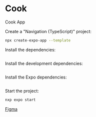 # Cook
Cook App

Create a "Navigation (TypeScript)" project:
```sh
npx create-expo-app --template
```

Install the dependencies:
```sh

```

Install the development dependencies:
```sh

```

Install the Expo dependencies:
```sh

```

Start the project:
```sh
nxp expo start
```

[Figma](https://www.figma.com/file/FZqhNPMA6Fz7kun32E88Xt/Cook-App?type=design&node-id=0-1&mode=design&t=vZSdcD0RYx5tkGMm-0)